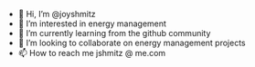 - 👋 Hi, I’m @joyshmitz
- 👀 I’m interested in energy management
- 🌱 I’m currently learning from the github community
- 💞️ I’m looking to collaborate on energy management projects
- 📫 How to reach me jshmitz @ me.com

<!---
joyshmitz/joyshmitz is a ✨ special ✨ repository because its `README.md` (this file) appears on your GitHub profile.
You can click the Preview link to take a look at your changes.
--->
